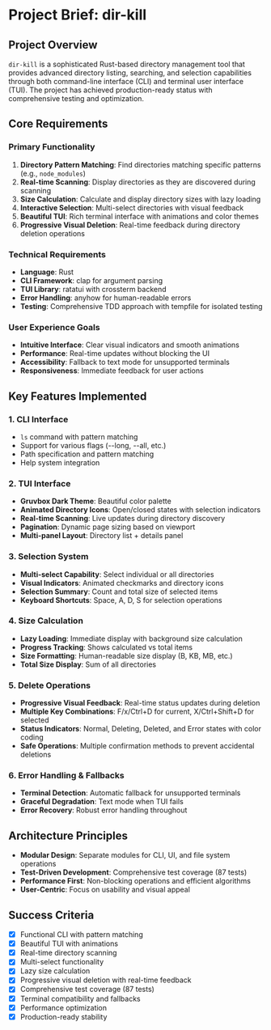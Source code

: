 # Project Brief: dir-kill

## Project Overview
`dir-kill` is a sophisticated Rust-based directory management tool that provides advanced directory listing, searching, and selection capabilities through both command-line interface (CLI) and terminal user interface (TUI). The project has achieved production-ready status with comprehensive testing and optimization.

## Core Requirements

### Primary Functionality
1. **Directory Pattern Matching**: Find directories matching specific patterns (e.g., `node_modules`)
2. **Real-time Scanning**: Display directories as they are discovered during scanning
3. **Size Calculation**: Calculate and display directory sizes with lazy loading
4. **Interactive Selection**: Multi-select directories with visual feedback
5. **Beautiful TUI**: Rich terminal interface with animations and color themes
6. **Progressive Visual Deletion**: Real-time feedback during directory deletion operations

### Technical Requirements
- **Language**: Rust
- **CLI Framework**: clap for argument parsing
- **TUI Library**: ratatui with crossterm backend
- **Error Handling**: anyhow for human-readable errors
- **Testing**: Comprehensive TDD approach with tempfile for isolated testing

### User Experience Goals
- **Intuitive Interface**: Clear visual indicators and smooth animations
- **Performance**: Real-time updates without blocking the UI
- **Accessibility**: Fallback to text mode for unsupported terminals
- **Responsiveness**: Immediate feedback for user actions

## Key Features Implemented

### 1. CLI Interface
- `ls` command with pattern matching
- Support for various flags (--long, --all, etc.)
- Path specification and pattern matching
- Help system integration

### 2. TUI Interface
- **Gruvbox Dark Theme**: Beautiful color palette
- **Animated Directory Icons**: Open/closed states with selection indicators
- **Real-time Scanning**: Live updates during directory discovery
- **Pagination**: Dynamic page sizing based on viewport
- **Multi-panel Layout**: Directory list + details panel

### 3. Selection System
- **Multi-select Capability**: Select individual or all directories
- **Visual Indicators**: Animated checkmarks and directory icons
- **Selection Summary**: Count and total size of selected items
- **Keyboard Shortcuts**: Space, A, D, S for selection operations

### 4. Size Calculation
- **Lazy Loading**: Immediate display with background size calculation
- **Progress Tracking**: Shows calculated vs total items
- **Size Formatting**: Human-readable size display (B, KB, MB, etc.)
- **Total Size Display**: Sum of all directories

### 5. Delete Operations
- **Progressive Visual Feedback**: Real-time status updates during deletion
- **Multiple Key Combinations**: F/x/Ctrl+D for current, X/Ctrl+Shift+D for selected
- **Status Indicators**: Normal, Deleting, Deleted, and Error states with color coding
- **Safe Operations**: Multiple confirmation methods to prevent accidental deletions

### 6. Error Handling & Fallbacks
- **Terminal Detection**: Automatic fallback for unsupported terminals
- **Graceful Degradation**: Text mode when TUI fails
- **Error Recovery**: Robust error handling throughout

## Architecture Principles
- **Modular Design**: Separate modules for CLI, UI, and file system operations
- **Test-Driven Development**: Comprehensive test coverage (87 tests)
- **Performance First**: Non-blocking operations and efficient algorithms
- **User-Centric**: Focus on usability and visual appeal

## Success Criteria
- [x] Functional CLI with pattern matching
- [x] Beautiful TUI with animations
- [x] Real-time directory scanning
- [x] Multi-select functionality
- [x] Lazy size calculation
- [x] Progressive visual deletion with real-time feedback
- [x] Comprehensive test coverage (87 tests)
- [x] Terminal compatibility and fallbacks
- [x] Performance optimization
- [x] Production-ready stability 